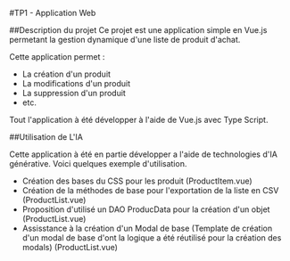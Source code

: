 #TP1 - Application Web

##Description du projet
Ce projet est une application simple en Vue.js permetant la gestion dynamique d'une liste de produit d'achat.

Cette application permet :
 - La création d'un produit
 - La modifications d'un produit
 - La suppression d'un produit
 - etc.

Tout l'application à été développer à l'aide de Vue.js avec Type Script.

##Utilisation de L'IA

Cette application à été en partie développer a l'aide de technologies d'IA générative. Voici quelques exemple d'utilisation.

 - Création des bases du CSS pour les produit (ProductItem.vue)
 - Création de la méthodes de base pour l'exportation de la liste en CSV (ProductList.vue)
 - Proposition d'utilisé un DAO ProducData pour la création d'un objet (ProductList.vue)
 - Assisstance à la création d'un Modal de base (Template de création d'un modal de base d'ont la logique a été réutilisé pour la création des modals) (ProductList.vue)

 